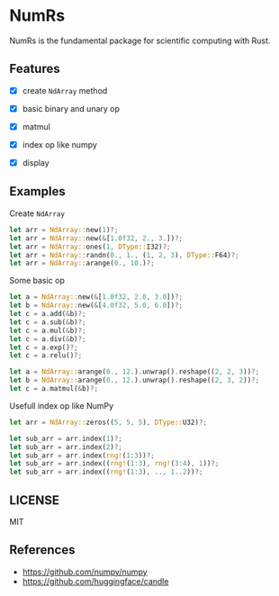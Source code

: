 # NumRs

NumRs is the fundamental package for scientific computing with Rust.



## Features

- [x] create `NdArray` method
- [x] basic binary and unary op
- [x] matmul 
- [x] index op like numpy
- [x] display 



## Examples

Create `NdArray`

```rust
let arr = NdArray::new(1)?;
let arr = NdArray::new(&[1.0f32, 2., 3.])?;
let arr = NdArray::ones(1, DType::I32)?;
let arr = NdArray::randn(0., 1., (1, 2, 3), DType::F64)?;
let arr = NdArray::arange(0., 10.)?;
```

Some basic op

```rust
let a = NdArray::new(&[1.0f32, 2.0, 3.0])?;
let b = NdArray::new(&[4.0f32, 5.0, 6.0])?;
let c = a.add(&b)?;
let c = a.sub(&b)?;
let c = a.mul(&b)?;
let c = a.div(&b)?;
let c = a.exp()?;
let c = a.relu()?;

let a = NdArray::arange(0., 12.).unwrap().reshape((2, 2, 3))?;
let b = NdArray::arange(0., 12.).unwrap().reshape((2, 3, 2))?;
let c = a.matmul(&b)?;
```

Usefull index op like NumPy

```rust
let arr = NdArray::zeros((5, 5, 5), DType::U32)?;

let sub_arr = arr.index(1)?;
let sub_arr = arr.index(2)?;
let sub_arr = arr.index(rng!(1:3))?;
let sub_arr = arr.index((rng!(1:3), rng!(3:4), 1))?;
let sub_arr = arr.index((rng!(1:3), .., 1..2))?;
```



## LICENSE

MIT



## References

- https://github.com/numpy/numpy
- https://github.com/huggingface/candle
